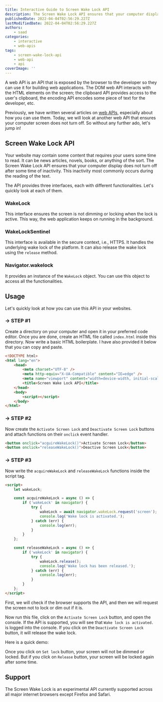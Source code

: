 ```yaml
---
title: Interactive Guide to Screen Wake Lock API
description: The Screen Wake Lock API ensures that your computer display does not turn off after some time of inactivity. Let's take a look at what this API is and how you can use it in your web applications.
publishedDate: 2022-04-04T02:56:29.227Z
lastModifiedDate: 2022-04-04T02:56:29.227Z
authors:
    - saad
categories:
    - interactive
    - web-apis
tags:
    - screen-wake-lock-api
    - web-api
    - api
coverImage: ''
---
```


<Lead>

A web API is an API that is exposed by the browser to the developer so they can use it for building web applications. The DOM web API interacts with the HTML elements on the screen; the clipboard API provides access to the user's clipboard, the encoding API encodes some piece of text for the developer, etc.

</Lead>

Previously, we have written several articles on [web APIs](https://rapidapi.com/guides/categories/web-apis), especially about how you can use them. Today, we will look at another web API that ensures your computer screen does not turn off. So without any further ado, let's jump in!

## Screen Wake Lock API

Your website may contain some content that requires your users some time to read. It can be news articles, novels, books, or anything of the sort. The Screen Wake Lock API ensures that your computer display does not turn off after some time of inactivity. This inactivity most commonly occurs during the reading of the text.

The API provides three interfaces, each with different functionalities. Let's quickly look at each of them.

### WakeLock

This interface ensures the screen is not dimming or locking when the lock is active. This way, the web application keeps on running in the background.

### WakeLockSentinel

This interface is available in the secure context, i.e., HTTPS. It handles the underlying wake lock of the platform. It can also release the wake lock using the `release` method.

### Navigator.wakelock

It provides an instance of the `WakeLock` object. You can use this object to access all the functionalities.

## Usage

Let's quickly look at how you can use this API in your websites.

### → STEP #1

Create a directory on your computer and open it in your preferred code editor. Once you are done, create an HTML file called `index.html` inside this directory. Now write a basic HTML boilerplate. I have also provided it below that you can copy and paste.

```html
<!DOCTYPE html>
<html lang="en">
	<head>
		<meta charset="UTF-8" />
		<meta http-equiv="X-UA-Compatible" content="IE=edge" />
		<meta name="viewport" content="width=device-width, initial-scale=1.0" />
		<title>Screen Wake Lock API</title>
	</head>
	<body>
		<script></script>
	</body>
</html>
```

### → STEP #2

Now create the `Activate Screen Lock` and `Deactivate Screen Lock` buttons and attach functions on their `onclick` event handler.

```html
<button onclick="acquireWakeLock()">Activate Screen Lock</button>
<button onclick="releaseWakeLock()">Deactive Screen Lock</button>
```

### → STEP #3

Now write the `acquireWakeLock` and `releaseWakeLock` functions inside the script tag.

```html
<script>
	let wakeLock;

	const acquireWakeLock = async () => {
		if ('wakeLock' in navigator) {
			try {
				wakeLock = await navigator.wakeLock.request('screen');
				console.log('Wake lock is activated.');
			} catch (err) {
				console.log(err);
			}
		}
	};

	const releaseWakeLock = async () => {
		if ('wakeLock' in navigator) {
			try {
				wakeLock.release();
				console.log('Wake lock has been released.');
			} catch (err) {
				console.log(err);
			}
		}
	};
</script>
```

First, we will check if the browser supports the API, and then we will request the screen not to lock or dim out if it is.

Now run this file, click on the `Activate Screen Lock` button, and open the console. If the API is supported, you will see that `Wake lock is activated.` is logged into the console. If you click on the `Deactivate Screen Lock` button, it will release the wake lock.

Here is a quick demo:

<LearnScreenWakeLockAPI />

Once you click on `Set lock` button, your screen will not be dimmed or locked. But if you click on `Release` button, your screen will be locked again after some time.

## Support

The Screen Wake Lock is an experimental API currently supported across all major internet browsers except Firefox and Safari.
